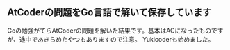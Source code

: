 ## AtCoderの問題をGo言語で解いて保存しています

Goの勉強がてらAtCoderの問題を解いた結果です。基本はACになったものですが、途中であきらめたやつもありますので注意。
Yukicoderも始めました。

